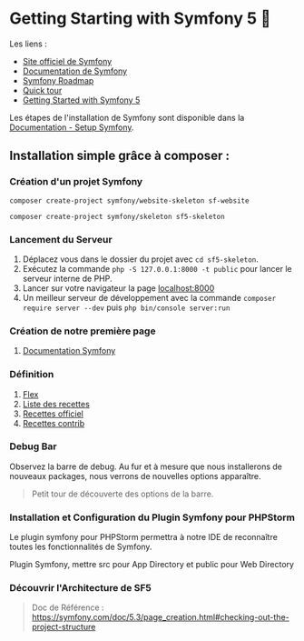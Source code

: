 # Getting Starting with Symfony 5 🚀

Les liens :
* [Site officiel de Symfony](https://symfony.com/)
* [Documentation de Symfony](https://symfony.com/doc/5.3/index.html)
* [Symfony Roadmap](https://symfony.com/roadmap)
* [Quick tour](https://symfony.com/doc/5.3/quick_tour/the_big_picture.html)
* [Getting Started with Symfony 5](https://symfony.com/doc/5.3/getting_started/index.html)

Les étapes de l'installation de Symfony sont disponible dans la [Documentation - Setup Symfony](https://symfony.com/doc/5.3/setup.html).

## Installation simple grâce à composer :

### Création d'un projet Symfony

`composer create-project symfony/website-skeleton sf-website`

`composer create-project symfony/skeleton sf5-skeleton`

### Lancement du Serveur

1. Déplacez vous dans le dossier du projet avec `cd sf5-skeleton`.
2. Exécutez la commande `php -S 127.0.0.1:8000 -t public` pour lancer le serveur interne de PHP.
3. Lancer sur votre navigateur la page [localhost:8000](http://localhost:8000/)
4. Un meilleur serveur de développement avec la commande `composer require server --dev` puis `php bin/console server:run`

### Création de notre première page

1. [Documentation Symfony](https://symfony.com/doc/5.3/page_creation.html)

### Définition

1. [Flex](https://github.com/symfony/flex)
2. [Liste des recettes](https://symfony.sh/)
3. [Recettes officiel](https://github.com/symfony/recipes)
4. [Recettes contrib](https://github.com/symfony/recipes-contrib)

### Debug Bar

Observez la barre de debug. Au fur et à mesure que nous installerons de nouveaux packages, nous verrons de nouvelles options apparaître.

> Petit tour de découverte des options de la barre.

### Installation et Configuration du Plugin Symfony pour PHPStorm

Le plugin symfony pour PHPStorm permettra à notre IDE de reconnaître toutes les fonctionnalités de Symfony. 

Plugin Symfony, mettre src pour App Directory et public pour Web Directory

### Découvrir l'Architecture de SF5
> Doc de Référence : https://symfony.com/doc/5.3/page_creation.html#checking-out-the-project-structure
